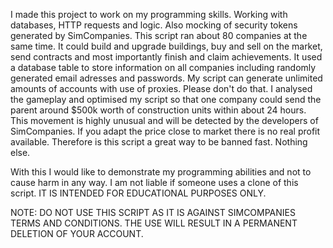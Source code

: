 I made this project to work on my programming skills. Working with databases, HTTP requests and logic. Also mocking of security tokens generated by SimCompanies.
This script ran about 80 companies at the same time. It could build and upgrade buildings, buy and sell on the market, send contracts and most importantly finish and claim achievements. It used a database table to store information on all companies including randomly generated email adresses and passwords. My script can generate unlimited amounts of accounts with use of proxies. Please don't do that. I analysed the gameplay and optimised my script so that one company could send the parent around $500k worth of construction units within about 24 hours. This movement is highly unusual and will be detected by the developers of SimCompanies. If you adapt the price close to market there is no real profit available. Therefore is this script a great way to be banned fast. Nothing else. 

With this I would like to demonstrate my programming abilities and not to cause harm in any way. I am not liable if someone uses a clone of this script. IT IS INTENDED FOR EDUCATIONAL PURPOSES ONLY.

NOTE: DO NOT USE THIS SCRIPT AS IT IS AGAINST SIMCOMPANIES TERMS AND CONDITIONS. THE USE WILL RESULT IN A PERMANENT DELETION OF YOUR ACCOUNT.
